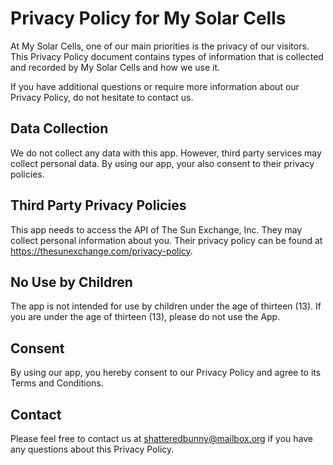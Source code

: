 # Privacy Policy for My Solar Cells

At My Solar Cells, one of our main priorities is the privacy of our visitors. This Privacy Policy document contains types of information that is collected and recorded by My Solar Cells and how we use it.

If you have additional questions or require more information about our Privacy Policy, do not hesitate to contact us.

## Data Collection

We do not collect any data with this app. However, third party services may collect personal data. By using our app, your also consent to their privacy policies.

## Third Party Privacy Policies

This app needs to access the API of The Sun Exchange, Inc. They may collect personal information about you. Their privacy policy can be found at https://thesunexchange.com/privacy-policy.

## No Use by Children

The app is not intended for use by children under the age of thirteen (13). If you are under the age of thirteen (13), please do not use the App.

## Consent

By using our app, you hereby consent to our Privacy Policy and agree to its Terms and Conditions.

## Contact
Please feel free to contact us at shatteredbunny@mailbox.org if you have any questions about this Privacy Policy.
